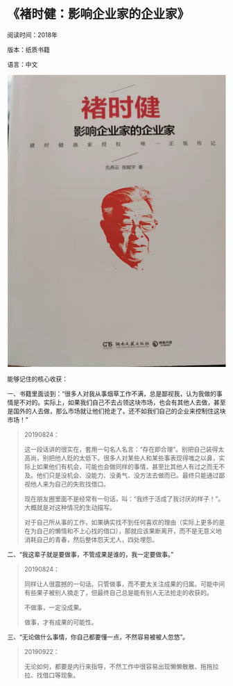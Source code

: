# 《褚时健：影响企业家的企业家》

阅读时间：2018年

版本：纸质书籍

语言：中文

![](../../.gitbook/assets/chu-shi-jian--entrapronear.png)

能够记住的核心收获：

一、书籍里面谈到：“很多人对我从事烟草工作不满，总是鄙视我，认为我做的事情是不对的。实际上，如果我们自己不去占领这块市场，也会有其他人去做，甚至是国外的人去做，那么市场就让他们抢走了。还不如我们自己的企业来控制住这块市场！”

> 20190824：
>
> 这一段话讲的很实在，套用一句名人名言：“存在即合理”。别把自己装得太高尚，别把他人贬的太低下。很多人对某些人和某些事表现得嗤之以鼻，实际上如果他们有机会，可能也会做同样的事情，甚至比其他人有过之而无不及。他们只是没机会、没能力、没勇气、没方法去做而已。最终只能通过鄙视他人来为自己的失败找借口。
>
> 现在朋友圈里面不是经常有一句话，叫：“我终于活成了我讨厌的样子！”。大概就是对这种情况的生动描写。
>
> 对于自己所从事的工作，如果确实找不到任何喜欢的理由（实际上更多的是在为自己的懒惰和不上心找的借口），那就应该果断离开，而不是无意义地消耗自己的青春，然后整体怨天尤人，四处埋怨。

二、“我这辈子就是要做事，不管成果是谁的，我一定要做事。”

> 20190824：
>
> 同样让人很震撼的一句话。只管做事，而不要太关注成果的归属。可能中间有些果子被别人摘走了，但最终自己总是能有别人无法抢走的收获的。
>
> 不做事，一定没成果。
>
> 做事，才有成果的可能性。

三、“无论做什么事情，你自己都要懂一点，不然容易被被人忽悠”。

> 20190922：
>
> 无论如何，都要是内行来指导，不然工作中很容易出现懒懒散散、拖拖拉拉、找借口等现象。
